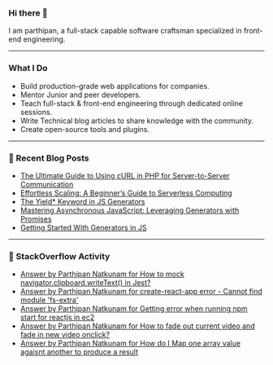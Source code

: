 
### Hi there 👋
I am parthipan, a full-stack capable software craftsman specialized in front-end engineering.

---

### What I Do
- Build production-grade web applications for companies.
- Mentor Junior and peer developers.
- Teach full-stack & front-end engineering through dedicated online sessions.
- Write Technical blog articles to share knowledge with the community.
- Create open-source tools and plugins.

---

### 📄 Recent Blog Posts
<!-- BLOG-POST-LIST:START -->
- [The Ultimate Guide to Using cURL in PHP for Server-to-Server Communication](https://levelup.gitconnected.com/the-ultimate-guide-to-using-curl-in-php-for-server-to-server-communication-ddbf032326c8?source=rss-1a7725724267------2)
- [Effortless Scaling: A Beginner’s Guide to Serverless Computing](https://parthipannatkunam.medium.com/effortless-scaling-a-beginners-guide-to-serverless-computing-b768d865b3fb?source=rss-1a7725724267------2)
- [The Yield* Keyword in JS Generators](https://javascript.plainenglish.io/the-yield-keyword-in-js-generators-4fd27977c4d5?source=rss-1a7725724267------2)
- [Mastering Asynchronous JavaScript: Leveraging Generators with Promises](https://levelup.gitconnected.com/mastering-asynchronous-javascript-leveraging-generators-with-promises-566907c9832e?source=rss-1a7725724267------2)
- [Getting Started With Generators in JS](https://javascript.plainenglish.io/getting-started-with-generators-in-js-8b929f699d0a?source=rss-1a7725724267------2)
<!-- BLOG-POST-LIST:END -->

---

### 🔎 StackOverflow Activity
<!-- STACKOVERFLOW:START -->
- [Answer by Parthipan Natkunam for How to mock navigator.clipboard.writeText&lpar;&rpar; in Jest?](https://stackoverflow.com/questions/62351935/how-to-mock-navigator-clipboard-writetext-in-jest/65870099#65870099)
- [Answer by Parthipan Natkunam for create-react-app error - Cannot find module &#39;fs-extra&#39;](https://stackoverflow.com/questions/50724329/create-react-app-error-cannot-find-module-fs-extra/58448852#58448852)
- [Answer by Parthipan Natkunam for Getting error when running npm start for reactjs in ec2](https://stackoverflow.com/questions/58285368/getting-error-when-running-npm-start-for-reactjs-in-ec2/58342171#58342171)
- [Answer by Parthipan Natkunam for How to fade out current video and fade in new video onclick?](https://stackoverflow.com/questions/53316112/how-to-fade-out-current-video-and-fade-in-new-video-onclick/53318218#53318218)
- [Answer by Parthipan Natkunam for How do I Map one array value agaisnt another to produce a result](https://stackoverflow.com/questions/53299774/how-do-i-map-one-array-value-agaisnt-another-to-produce-a-result/53300303#53300303)
<!-- STACKOVERFLOW:END -->




<!--
**Parthipan-Natkunam/Parthipan-Natkunam** is a ✨ _special_ ✨ repository because its `README.md` (this file) appears on your GitHub profile.

Here are some ideas to get you started:

- 🔭 I’m currently working on ...
- 🌱 I’m currently learning ...
- 👯 I’m looking to collaborate on ...
- 🤔 I’m looking for help with ...
- 💬 Ask me about ...
- 📫 How to reach me: ...
- 😄 Pronouns: ...
- ⚡ Fun fact: ...
-->
